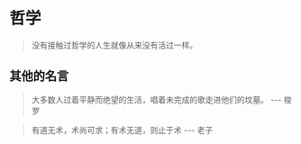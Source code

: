 # 哲学

> 没有接触过哲学的人生就像从来没有活过一样。

## 其他的名言

> 大多数人过着平静而绝望的生活，唱着未完成的歌走进他们的坟墓。 --- 梭罗

> 有道无术，术尚可求；有术无道，则止于术    --- 老子
